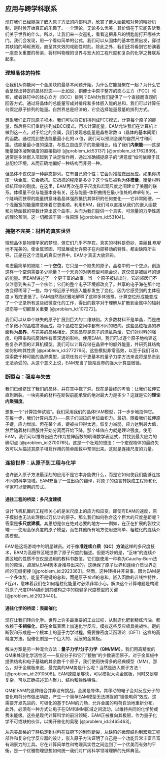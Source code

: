 ## 应用与跨学科联系

现在我们已经窥探了嵌入原子方法的内部构造，欣赏了嵌入函数和对势的精妙机制，是时候开始真正的乐趣了。一个理论，无论多么优美，其价值在于它能告诉我们关于世界的什么。所以，让我们来一次巡礼，看看这把非凡的钥匙能打开哪些大门。我们会发现，用一个看似简单的公式，我们可以从固体的基本性质出发，穿过其缺陷的崎岖景观，直至其失效的戏剧性时刻。除此之外，我们还将看到它扮演着一座至关重要的桥梁，将材料物理的世界与宏大的工程尺度和复杂的化学之舞联系起来。

### 理想晶体的特性

让我们从你能问一个金属块的最基本问题开始。为什么它能凝聚在一起？为什么它会呈现出特定的晶体形态——比如说，铜便士中原子整齐的面心立方（FCC）堆积，或者铁钉中的体心立方（BCC）排列？EAM为我们提供了一个直接而直观的回答方式。通过将晶体的总能量写成对排斥和多体嵌入能的总和，我们可以计算任何假定原子排列的能量。自然界总是经济的，它会选择能量最低的排列方式。

想象我们正在玩原子积木。我们可以将它们排列成FCC模式，计算每个原子的能量，然后将它们重新排列成BCC模式，再次计算能量。EAM允许我们在计算机上做到这一点。对于给定的金属，我们发现总能量是晶格常数 $a$（晶体的基本间距）的函数。通过找到使该能量最小化的 $a$ 值，我们可以预测金属的自然尺寸和间距。该能量最小值的深度，与孤立自由原子的能量相比，给了我们**内聚能**——这是衡量固体凝聚强度的直接指标 [@problem_id:53137] [@problem_id:1762889]。通常是多体嵌入项起到了决定性作用，通过准确捕捉原子的“满意度”如何依赖于其总配位环境，从而正确地偏好一种结构而非另一种。

但晶体不仅仅是一种静态排列。它有自己的个性；它会对推拉做出反应。如果你挤压一块金属，它会抵抗。它抵抗的程度是多少？这个性质被称为**体模量**，衡量材料抵抗压缩的刚度。在这里，EAM再次在原子尺度和宏观尺度之间建立了美丽的联系。体模量不仅与能量本身有关，还与能量-体积曲线在最小值处的*曲率*有关。一个陡峭而狭窄的能量阱意味着晶体强烈抵抗其体积的任何变化——它非常刚硬。一个浅而宽的能量阱意味着它更柔顺。利用EAM，我们可以直接从我们的嵌入函数和对势函数的导数计算出这个曲率，从而为我们提供一个真实、可测量的力学性质的理论预测，这一切都源于第一性原理 [@problem_id:53104]。

### 拥抱不完美：材料的真实世界

理想晶体是物理学家的梦想，但它们几乎不存在。真实的材料是奇妙、美丽且*有用*地不完美的。使金属坚固、可延展或允许原子在内部移动的特性，都由缺陷所主导。正是在这个混乱的真实世界中，EAM才真正大放异彩。

考虑最简单的缺陷：一个**空位**，它只是一个缺失的原子，晶格中的一个空点。创造这样一个空洞需要多少能量？一个天真的对势模型可能会说，这仅仅是被破坏的键的能量。但EAM讲述了一个更丰富的故事。当一个原子被拔出时，它的邻居们不仅注意到失去了一个伙伴；它们的整个电子环境都改变了。共享的电子海在那个地方变得稀薄了一些。每个邻近原子的嵌入能都发生了变化，因为它感受到的主体密度 $\bar{\rho}$ 现在更低了。EAM自然而优雅地解释了这种多体弛豫。计算空位形成能变成了一个记录所有这些细微变化的工作，得出的数字对于理解从扩散到金属中的辐射损伤等一切都至关重要 [@problem_id:107272]。

我们可以从单个缺失的原子扩展到巨大的二维缺陷。大多数材料不是单晶，而是由许多微小的晶粒拼凑而成，每个晶粒在空间中都有不同的取向。这些晶粒相遇的界面称为**晶界**。与完美的晶格相比，这些晶界是原子的混乱杂烩，它们对材料的强度、电阻率和抗腐蚀性有着深远的影响。使用EAM，我们可以逐个原子地构建这些复杂界面的计算机模型。我们可以计算存储在晶界中的额外能量，并研究其结构如何影响其性质 [@problem_id:2772765]。这些模拟非常高效，以至于我们可以探索数千种可能的晶界类型，这项任务对于更基本的量子力学方法来说将是昂贵到无法承受的。从这个意义上说，EAM充当了缺陷世界的强大计算显微镜。

### 断裂点：强度与失效

我们已经挤压了我们的晶体，并在其中戳了洞。现在是最终的考验：让我们拉伸它直到断裂。一块完美的材料在断裂前能承受的绝对最大力是多少？这就是它的**理论内聚强度**。

想象一个“计算拉伸试验”。我们采用我们的晶体EAM模型，并一步步地拉伸它。在每一步，我们计算内应力——原子们回拉的单位面积力。最初，随着我们拉伸原子键，应力增加。但在某个点，键被拉伸得太远。恢复力减弱，应力达到最大值，然后随着材料屈服并开始分离而开始下降。那个峰值应力就是理论强度。使用EAM，我们可以推导出应力作为拉伸函数的明确数学表达式，并找到最大应力的确切点 [@problem_id:2700765]。这是一个壮观的想法：一个宏观物体的最终失效可以从描述其原子相互作用的简单函数中预测出来。这就是连接尺度的力量。

### 连接世界：从原子到工程与化学

也许嵌入原子方法最深刻的应用不是它本身能做什么，而是它如何使我们能够连接不同的科学领域。EAM充当了一位出色的翻译，将原子的语言转换成工程师和化学家可以使用的形式。

#### 通往工程的桥梁：多尺度建模

设计飞机机翼的工程师关心的是米尺度上的应力和应变。即使有EAM的速度，原子模拟也无法处理数以万亿计的原子。那么我们如何弥合这个巨大的尺度差距呢？答案是**多尺度建模**。其思想是仅在绝对必要的地方——例如，在正在扩展的裂纹尖端——使用高保真度的原子模型，而在其他所有地方使用更简单、粗粒化的连续介质模型。

EAM是这场游戏中的明星球员。对于像**准连续介质（QC）方法**这样的多尺度技术，EAM为高细节区域提供了原子尺度的描述。但更巧妙的是，“乏味”的连续介质区域的性质不仅仅是通用的教科书数值。它们是使用一种称为Cauchy-Born法则的原理，*直接*从EAM势本身推导出来的。这确保了原子世界和连续介质世界之间的无缝衔接 [@problem_id:2923383]。然而，这种转换并非易事。因为EAM是一个多体势，能量不是键的总和，而是原子*位点*的总和。嵌入函数的非线性特性，$F(\sum \rho)$，意味着我们在如何粗粒化能量时必须非常小心。解决这个计算难题是构建将原子尺度DNA编织到其结构之中的稳健多尺度模型的关键 [@problem_id:2923440]。

#### 通往化学的桥梁：表面催化

现在让我们转向化学。世界上许多最重要的工业过程，从制造化肥到精炼汽油，都依赖于**多相催化**，即在金属表面上加速化学反应。模拟这些反应极具挑战性。键的断裂和形成是一个根本上的量子力学过程，需要像密度泛函理论（DFT）这样的高精度方法。但催化剂是一个巨大的、延展的金属板。

解决方案是另一种混合方法：**量子力学/分子力学（QM/MM）**。我们用高精度的QM来处理化学活性区——反应分子和它们“接触”的少数表面原子。对于金属板中提供结构和电子基础的其余数千个原子，我们使用快得多的经典模型（MM）。那么，对于金属板来说，最完美的MM势是什么呢？当然是嵌入原子方法！ [@problem_id:2910508]。EAM速度足够快，可以模拟大块金属板，同时又足够复杂，可以正确描述其内聚力、结构和弹性特性。

QM和EAM的这种结合并非没有挑战。金属是导体。其移动的电子会对反应分子的变化电荷分布做出响应，产生一个简单EAM模型无法捕捉的“镜像电荷”效应。这需要开发先进的、可极化的基于EAM的力场，允许金属的电荷自洽地重新分布。此外，必须有一种方式让电子在QM和MM区域之间流动，以维持共同的化学势或费米能级。这些是现代计算科学的前沿领域，EAM正被推向其极限，作为量子化学不可或缺的伙伴，以揭开催化的奥秘 [@problem_id:2465463]。

从完美晶格的宁静稳定到材料在载荷下的剧烈断裂，从缺陷的微观结构到宏观工程部件和复杂化学反应器的设计，嵌入原子方法证明了自己是一个功能异常丰富且富有洞察力的工具。它在计算简单性和物理真实性之间达到了一个优美而有效的平衡，是一个优雅物理思想如何统一我们对广阔科学领域理解的光辉典范。